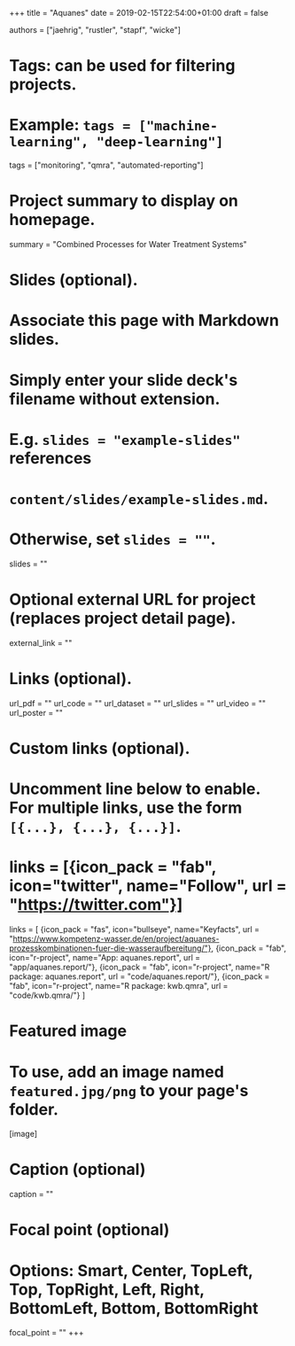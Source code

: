 +++
title = "Aquanes"
date = 2019-02-15T22:54:00+01:00
draft = false

authors = ["jaehrig", "rustler", "stapf", "wicke"]
# Tags: can be used for filtering projects.
# Example: `tags = ["machine-learning", "deep-learning"]`
tags = ["monitoring", "qmra", "automated-reporting"]

# Project summary to display on homepage.
summary = "Combined Processes for Water Treatment Systems"

# Slides (optional).
#   Associate this page with Markdown slides.
#   Simply enter your slide deck's filename without extension.
#   E.g. `slides = "example-slides"` references 
#   `content/slides/example-slides.md`.
#   Otherwise, set `slides = ""`.
slides = ""

# Optional external URL for project (replaces project detail page).
external_link = ""

# Links (optional).
url_pdf = ""
url_code = ""
url_dataset = ""
url_slides = ""
url_video = ""
url_poster = ""

# Custom links (optional).
#   Uncomment line below to enable. For multiple links, use the form `[{...}, {...}, {...}]`.
# links = [{icon_pack = "fab", icon="twitter", name="Follow", url = "https://twitter.com"}]
links = [
{icon_pack = "fas", icon="bullseye", name="Keyfacts", url = "https://www.kompetenz-wasser.de/en/project/aquanes-prozesskombinationen-fuer-die-wasseraufbereitung/"}, 
{icon_pack = "fab", icon="r-project", name="App: aquanes.report", url = "app/aquanes.report/"}, 
{icon_pack = "fab", icon="r-project", name="R package: aquanes.report", url = "code/aquanes.report/"}, 
{icon_pack = "fab", icon="r-project", name="R package: kwb.qmra", url = "code/kwb.qmra/"}
]

# Featured image
# To use, add an image named `featured.jpg/png` to your page's folder. 
[image]
  # Caption (optional)
  caption = ""

  # Focal point (optional)
  # Options: Smart, Center, TopLeft, Top, TopRight, Left, Right, BottomLeft, Bottom, BottomRight
  focal_point = ""
+++

